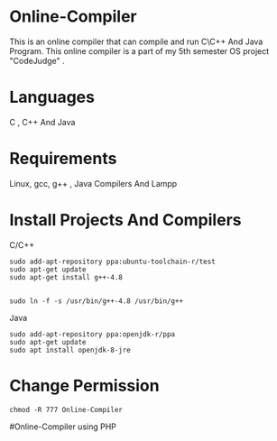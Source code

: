 # Online-Compiler

This is an online compiler that can compile and run C\C++ And Java Program. This online compiler is a part of my 5th semester OS project
"CodeJudge" .

# Languages
C , C++ And Java

# Requirements

Linux, gcc, g++ , Java Compilers And Lampp


# Install Projects And Compilers

C/C++
```
sudo add-apt-repository ppa:ubuntu-toolchain-r/test
sudo apt-get update
sudo apt-get install g++-4.8


sudo ln -f -s /usr/bin/g++-4.8 /usr/bin/g++

```

Java
```
sudo add-apt-repository ppa:openjdk-r/ppa  
sudo apt-get update   
sudo apt install openjdk-8-jre
```
# Change Permission
```
chmod -R 777 Online-Compiler
```
#Online-Compiler using PHP
